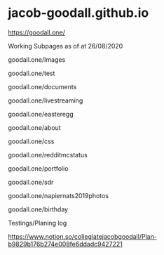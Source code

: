 # jacob-goodall.github.io
https://goodall.one/

Working Subpages as of at 26/08/2020

goodall.one/Images

goodall.one/test

goodall.one/documents

goodall.one/livestreaming

goodall.one/easteregg

goodall.one/about

goodall.one/css

goodall.one/redditmcstatus

goodall.one/portfolio

goodall.one/sdr

goodall.one/napiernats2019photos

goodall.one/birthday

Testings/Planing log

https://www.notion.so/collegiatejacobgoodall/Plan-b9829b176b274e008fe6ddadc9427221
